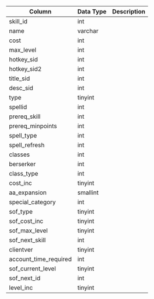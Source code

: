 | Column                | Data Type | Description |
| --------------------- | --------- | ----------- |
| skill_id              | int       |             |
| name                  | varchar   |             |
| cost                  | int       |             |
| max_level             | int       |             |
| hotkey_sid            | int       |             |
| hotkey_sid2           | int       |             |
| title_sid             | int       |             |
| desc_sid              | int       |             |
| type                  | tinyint   |             |
| spellid               | int       |             |
| prereq_skill          | int       |             |
| prereq_minpoints      | int       |             |
| spell_type            | int       |             |
| spell_refresh         | int       |             |
| classes               | int       |             |
| berserker             | int       |             |
| class_type            | int       |             |
| cost_inc              | tinyint   |             |
| aa_expansion          | smallint  |             |
| special_category      | int       |             |
| sof_type              | tinyint   |             |
| sof_cost_inc          | tinyint   |             |
| sof_max_level         | tinyint   |             |
| sof_next_skill        | int       |             |
| clientver             | tinyint   |             |
| account_time_required | int       |             |
| sof_current_level     | tinyint   |             |
| sof_next_id           | int       |             |
| level_inc             | tinyint   |             |